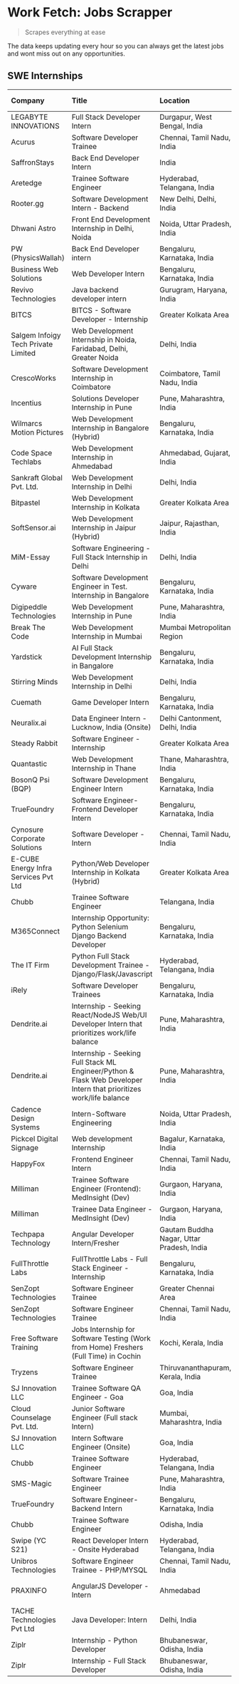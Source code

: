 # Work Fetch: Jobs Scrapper
> Scrapes everything at ease

The data keeps updating every hour so you can always get the latest jobs and wont miss out on any opportunities.

## SWE Internships
<!--START_SECTION:workfetch-->
| Company                              | Title                                                                                                              | Location                                  | Link                                                                                                                                                                                                                                                                                                                            | Date Posted   |
|:-------------------------------------|:-------------------------------------------------------------------------------------------------------------------|:------------------------------------------|:--------------------------------------------------------------------------------------------------------------------------------------------------------------------------------------------------------------------------------------------------------------------------------------------------------------------------------|:--------------|
| LEGABYTE INNOVATIONS                 | Full Stack Developer Intern                                                                                        | Durgapur, West Bengal, India              | [Apply](https://in.linkedin.com/jobs/view/full-stack-developer-intern-at-legabyte-innovations-3909242720?refId=bwqz39Kll5rAaLEunsCGOA%3D%3D&trackingId=3iUno87Yp167RHsOSoOd3g%3D%3D&position=19&pageNum=0&trk=public_jobs_jserp-result_search-card)                                                                             | 2024-04-24    |
| Acurus                               | Software Developer Trainee                                                                                         | Chennai, Tamil Nadu, India                | [Apply](https://in.linkedin.com/jobs/view/software-developer-trainee-at-acurus-3907363844?refId=bwqz39Kll5rAaLEunsCGOA%3D%3D&trackingId=sGgfb%2FrlfXeMb2DWXrlYPw%3D%3D&position=11&pageNum=0&trk=public_jobs_jserp-result_search-card)                                                                                          | 2024-04-23    |
| SaffronStays                         | Back End Developer Intern                                                                                          | India                                     | [Apply](https://in.linkedin.com/jobs/view/back-end-developer-intern-at-saffronstays-3904615385?refId=c8N1mwATv8V8f2w0jnwVkw%3D%3D&trackingId=50AZt%2BdxuiyrLqSLBVQcOg%3D%3D&position=1&pageNum=1&trk=public_jobs_jserp-result_search-card)                                                                                      | 2024-04-23    |
| Aretedge                             | Trainee Software Engineer                                                                                          | Hyderabad, Telangana, India               | [Apply](https://in.linkedin.com/jobs/view/trainee-software-engineer-at-aretedge-3908565383?refId=c8N1mwATv8V8f2w0jnwVkw%3D%3D&trackingId=%2BueqzfswN8pvFLoyGBJKrA%3D%3D&position=7&pageNum=1&trk=public_jobs_jserp-result_search-card)                                                                                          | 2024-04-23    |
| Rooter.gg                            | Software Development Intern - Backend                                                                              | New Delhi, Delhi, India                   | [Apply](https://in.linkedin.com/jobs/view/software-development-intern-backend-at-rooter-gg-3907328993?refId=FOfUdP4OhNB3GGlNGzryAw%3D%3D&trackingId=bNZ8noPILkdEzfleDrzfUA%3D%3D&position=17&pageNum=2&trk=public_jobs_jserp-result_search-card)                                                                                | 2024-04-23    |
| Dhwani Astro                         | Front End Development Internship in Delhi, Noida                                                                   | Noida, Uttar Pradesh, India               | [Apply](https://in.linkedin.com/jobs/view/front-end-development-internship-in-delhi-noida-at-dhwani-astro-3908967052?refId=HcH2CcoUFPhVhEcNLgczgA%3D%3D&trackingId=qkfeQU%2BY6%2Ffd7Dh9Q0RRUw%3D%3D&position=23&pageNum=3&trk=public_jobs_jserp-result_search-card)                                                             | 2024-04-23    |
| PW (PhysicsWallah)                   | Back End Developer intern                                                                                          | Bengaluru, Karnataka, India               | [Apply](https://in.linkedin.com/jobs/view/back-end-developer-intern-at-pw-physicswallah-3907293630?refId=c8N1mwATv8V8f2w0jnwVkw%3D%3D&trackingId=G6%2FU2a3FN3LHZE%2BbDTUxRg%3D%3D&position=8&pageNum=1&trk=public_jobs_jserp-result_search-card)                                                                                | 2024-04-22    |
| Business Web Solutions               | Web Developer Intern                                                                                               | Bengaluru, Karnataka, India               | [Apply](https://in.linkedin.com/jobs/view/web-developer-intern-at-business-web-solutions-3906717928?refId=bwqz39Kll5rAaLEunsCGOA%3D%3D&trackingId=YC5LYXnEWQfntFoq1%2FzZxQ%3D%3D&position=20&pageNum=0&trk=public_jobs_jserp-result_search-card)                                                                                | 2024-04-20    |
| Revivo Technologies                  | Java backend developer intern                                                                                      | Gurugram, Haryana, India                  | [Apply](https://in.linkedin.com/jobs/view/java-backend-developer-intern-at-revivo-technologies-3906034446?refId=c8N1mwATv8V8f2w0jnwVkw%3D%3D&trackingId=ZK%2FRtlf67ga%2B8PHBHYsoug%3D%3D&position=2&pageNum=1&trk=public_jobs_jserp-result_search-card)                                                                         | 2024-04-19    |
| BITCS                                | BITCS - Software Developer - Internship                                                                            | Greater Kolkata Area                      | [Apply](https://in.linkedin.com/jobs/view/bitcs-software-developer-internship-at-bitcs-3902366844?refId=HcH2CcoUFPhVhEcNLgczgA%3D%3D&trackingId=7mur4nAHCm0XiktKjGn7mA%3D%3D&position=5&pageNum=3&trk=public_jobs_jserp-result_search-card)                                                                                     | 2024-04-19    |
| Salgem Infoigy Tech Private Limited  | Web Development Internship in Noida, Faridabad, Delhi, Greater Noida                                               | Delhi, India                              | [Apply](https://in.linkedin.com/jobs/view/web-development-internship-in-noida-faridabad-delhi-greater-noida-at-salgem-infoigy-tech-private-limited-3905273373?refId=HcH2CcoUFPhVhEcNLgczgA%3D%3D&trackingId=mP62Sm%2FeEapJnjH4fFD6%2Bg%3D%3D&position=21&pageNum=3&trk=public_jobs_jserp-result_search-card)                    | 2024-04-18    |
| CrescoWorks                          | Software Development Internship in Coimbatore                                                                      | Coimbatore, Tamil Nadu, India             | [Apply](https://in.linkedin.com/jobs/view/software-development-internship-in-coimbatore-at-crescoworks-3904327953?refId=bwqz39Kll5rAaLEunsCGOA%3D%3D&trackingId=wCK1SVEJAs5MVkeMf1nvIg%3D%3D&position=7&pageNum=0&trk=public_jobs_jserp-result_search-card)                                                                     | 2024-04-17    |
| Incentius                            | Solutions Developer Internship in Pune                                                                             | Pune, Maharashtra, India                  | [Apply](https://in.linkedin.com/jobs/view/solutions-developer-internship-in-pune-at-incentius-3904329499?refId=bwqz39Kll5rAaLEunsCGOA%3D%3D&trackingId=BcNCYgDgzyq8kigPlOs8eA%3D%3D&position=15&pageNum=0&trk=public_jobs_jserp-result_search-card)                                                                             | 2024-04-17    |
| Wilmarcs Motion Pictures             | Web Development Internship in Bangalore (Hybrid)                                                                   | Bengaluru, Karnataka, India               | [Apply](https://in.linkedin.com/jobs/view/web-development-internship-in-bangalore-hybrid-at-wilmarcs-motion-pictures-3904333111?refId=c8N1mwATv8V8f2w0jnwVkw%3D%3D&trackingId=uCIQg3bl2evaKKGy19ecsQ%3D%3D&position=11&pageNum=1&trk=public_jobs_jserp-result_search-card)                                                      | 2024-04-17    |
| Code Space Techlabs                  | Web Development Internship in Ahmedabad                                                                            | Ahmedabad, Gujarat, India                 | [Apply](https://in.linkedin.com/jobs/view/web-development-internship-in-ahmedabad-at-code-space-techlabs-3904326925?refId=FOfUdP4OhNB3GGlNGzryAw%3D%3D&trackingId=2YxY4Aw6T5%2Fjl9dCKm7SnQ%3D%3D&position=16&pageNum=2&trk=public_jobs_jserp-result_search-card)                                                                | 2024-04-17    |
| Sankraft Global Pvt. Ltd.            | Web Development Internship in Delhi                                                                                | Delhi, India                              | [Apply](https://in.linkedin.com/jobs/view/web-development-internship-in-delhi-at-sankraft-global-pvt-ltd-3904333078?refId=HcH2CcoUFPhVhEcNLgczgA%3D%3D&trackingId=U7QE4%2BbA%2B0PsT7IZjop%2FlA%3D%3D&position=2&pageNum=3&trk=public_jobs_jserp-result_search-card)                                                             | 2024-04-17    |
| Bitpastel                            | Web Development Internship in Kolkata                                                                              | Greater Kolkata Area                      | [Apply](https://in.linkedin.com/jobs/view/web-development-internship-in-kolkata-at-bitpastel-3903194722?refId=FOfUdP4OhNB3GGlNGzryAw%3D%3D&trackingId=gmsDf2vqnr%2FvKXjSFblv2A%3D%3D&position=6&pageNum=2&trk=public_jobs_jserp-result_search-card)                                                                             | 2024-04-16    |
| SoftSensor.ai                        | Web Development Internship in Jaipur (Hybrid)                                                                      | Jaipur, Rajasthan, India                  | [Apply](https://in.linkedin.com/jobs/view/web-development-internship-in-jaipur-hybrid-at-softsensor-ai-3903196483?refId=HcH2CcoUFPhVhEcNLgczgA%3D%3D&trackingId=wWKF01nEtn0A7h4eYq42Sg%3D%3D&position=22&pageNum=3&trk=public_jobs_jserp-result_search-card)                                                                    | 2024-04-16    |
| MiM-Essay                            | Software Engineering - Full Stack Internship in Delhi                                                              | Delhi, India                              | [Apply](https://in.linkedin.com/jobs/view/software-engineering-full-stack-internship-in-delhi-at-mim-essay-3901647332?refId=bwqz39Kll5rAaLEunsCGOA%3D%3D&trackingId=Bxi8WcdfrpIq6tmtnvMpwQ%3D%3D&position=21&pageNum=0&trk=public_jobs_jserp-result_search-card)                                                                | 2024-04-15    |
| Cyware                               | Software Development Engineer in Test. Internship in Bangalore                                                     | Bengaluru, Karnataka, India               | [Apply](https://in.linkedin.com/jobs/view/software-development-engineer-in-test-internship-in-bangalore-at-cyware-3899870294?refId=HcH2CcoUFPhVhEcNLgczgA%3D%3D&trackingId=dWinPjxslwydzcA%2Bkot7yA%3D%3D&position=16&pageNum=3&trk=public_jobs_jserp-result_search-card)                                                       | 2024-04-14    |
| Digipeddle Technologies              | Web Development Internship in Pune                                                                                 | Pune, Maharashtra, India                  | [Apply](https://in.linkedin.com/jobs/view/web-development-internship-in-pune-at-digipeddle-technologies-3898605884?refId=c8N1mwATv8V8f2w0jnwVkw%3D%3D&trackingId=yFdSuCaaRDxwK7DIM064SA%3D%3D&position=15&pageNum=1&trk=public_jobs_jserp-result_search-card)                                                                   | 2024-04-13    |
| Break The Code                       | Web Development Internship in Mumbai                                                                               | Mumbai Metropolitan Region                | [Apply](https://in.linkedin.com/jobs/view/web-development-internship-in-mumbai-at-break-the-code-3898608695?refId=HcH2CcoUFPhVhEcNLgczgA%3D%3D&trackingId=JPC%2FOK80AIVSCJoC3gqAuQ%3D%3D&position=4&pageNum=3&trk=public_jobs_jserp-result_search-card)                                                                         | 2024-04-13    |
| Yardstick                            | AI Full Stack Development Internship in Bangalore                                                                  | Bengaluru, Karnataka, India               | [Apply](https://in.linkedin.com/jobs/view/ai-full-stack-development-internship-in-bangalore-at-yardstick-3898606920?refId=HcH2CcoUFPhVhEcNLgczgA%3D%3D&trackingId=aD54zB7RX4hSk2GVCCJAwQ%3D%3D&position=11&pageNum=3&trk=public_jobs_jserp-result_search-card)                                                                  | 2024-04-13    |
| Stirring Minds                       | Web Development Internship in Delhi                                                                                | Delhi, India                              | [Apply](https://in.linkedin.com/jobs/view/web-development-internship-in-delhi-at-stirring-minds-3895223376?refId=FOfUdP4OhNB3GGlNGzryAw%3D%3D&trackingId=KDhpKYe7TqoN3Pq6eIvthw%3D%3D&position=18&pageNum=2&trk=public_jobs_jserp-result_search-card)                                                                           | 2024-04-11    |
| Cuemath                              | Game Developer Intern                                                                                              | Bengaluru, Karnataka, India               | [Apply](https://in.linkedin.com/jobs/view/game-developer-intern-at-cuemath-3882809457?refId=FOfUdP4OhNB3GGlNGzryAw%3D%3D&trackingId=SuCbgp53hDA9QVsZjSafPw%3D%3D&position=20&pageNum=2&trk=public_jobs_jserp-result_search-card)                                                                                                | 2024-04-11    |
| Neuralix.ai                          | Data Engineer Intern - Lucknow, India (Onsite)                                                                     | Delhi Cantonment, Delhi, India            | [Apply](https://in.linkedin.com/jobs/view/data-engineer-intern-lucknow-india-onsite-at-neuralix-ai-3890174001?refId=HcH2CcoUFPhVhEcNLgczgA%3D%3D&trackingId=vhEUtjX6XDzJx203Gt9xTA%3D%3D&position=12&pageNum=3&trk=public_jobs_jserp-result_search-card)                                                                        | 2024-04-09    |
| Steady Rabbit                        | Software Engineer - Internship                                                                                     | Greater Kolkata Area                      | [Apply](https://in.linkedin.com/jobs/view/software-engineer-internship-at-steady-rabbit-3885171077?refId=bwqz39Kll5rAaLEunsCGOA%3D%3D&trackingId=fA4M9RReNBvQQRxfJ454DQ%3D%3D&position=6&pageNum=0&trk=public_jobs_jserp-result_search-card)                                                                                    | 2024-04-08    |
| Quantastic                           | Web Development Internship in Thane                                                                                | Thane, Maharashtra, India                 | [Apply](https://in.linkedin.com/jobs/view/web-development-internship-in-thane-at-quantastic-3888221292?refId=FOfUdP4OhNB3GGlNGzryAw%3D%3D&trackingId=HwkN1sQNQEQxV0Xxr8BU%2Fw%3D%3D&position=8&pageNum=2&trk=public_jobs_jserp-result_search-card)                                                                              | 2024-04-08    |
| BosonQ Psi (BQP)                     | Software Development Engineer Intern                                                                               | Bengaluru, Karnataka, India               | [Apply](https://in.linkedin.com/jobs/view/software-development-engineer-intern-at-bosonq-psi-bqp-3888328596?refId=bwqz39Kll5rAaLEunsCGOA%3D%3D&trackingId=67IffQPt5Rf71jpVcam5Qg%3D%3D&position=24&pageNum=0&trk=public_jobs_jserp-result_search-card)                                                                          | 2024-04-06    |
| TrueFoundry                          | Software Engineer- Frontend Developer Intern                                                                       | Bengaluru, Karnataka, India               | [Apply](https://in.linkedin.com/jobs/view/software-engineer-frontend-developer-intern-at-truefoundry-3887320206?refId=bwqz39Kll5rAaLEunsCGOA%3D%3D&trackingId=lpTxUY4%2Fsa3sRvESrqoMOw%3D%3D&position=13&pageNum=0&trk=public_jobs_jserp-result_search-card)                                                                    | 2024-04-05    |
| Cynosure Corporate Solutions         | Software Developer -Intern                                                                                         | Chennai, Tamil Nadu, India                | [Apply](https://in.linkedin.com/jobs/view/software-developer-intern-at-cynosure-corporate-solutions-3884767755?refId=bwqz39Kll5rAaLEunsCGOA%3D%3D&trackingId=41HMQofm24HTX5NlU0SLYQ%3D%3D&position=16&pageNum=0&trk=public_jobs_jserp-result_search-card)                                                                       | 2024-04-04    |
| E-CUBE Energy Infra Services Pvt Ltd | Python/Web Developer Internship in Kolkata (Hybrid)                                                                | Greater Kolkata Area                      | [Apply](https://in.linkedin.com/jobs/view/python-web-developer-internship-in-kolkata-hybrid-at-e-cube-energy-infra-services-pvt-ltd-3882160442?refId=bwqz39Kll5rAaLEunsCGOA%3D%3D&trackingId=kwXvnhe9RBR7cY%2Bd1w39fw%3D%3D&position=8&pageNum=0&trk=public_jobs_jserp-result_search-card)                                      | 2024-04-02    |
| Chubb                                | Trainee Software Engineer                                                                                          | Telangana, India                          | [Apply](https://in.linkedin.com/jobs/view/trainee-software-engineer-at-chubb-3909641440?refId=bwqz39Kll5rAaLEunsCGOA%3D%3D&trackingId=UMKOQ20B4LHmUdOKuvZK2A%3D%3D&position=5&pageNum=0&trk=public_jobs_jserp-result_search-card)                                                                                               | 2024-03-30    |
| M365Connect                          | Internship Opportunity: Python Selenium Django Backend Developer                                                   | Bengaluru, Karnataka, India               | [Apply](https://in.linkedin.com/jobs/view/internship-opportunity-python-selenium-django-backend-developer-at-m365connect-3868219387?refId=FOfUdP4OhNB3GGlNGzryAw%3D%3D&trackingId=5O%2BqyyjA4DNBln34q%2FNOMw%3D%3D&position=13&pageNum=2&trk=public_jobs_jserp-result_search-card)                                              | 2024-03-24    |
| The IT Firm                          | Python Full Stack Development Trainee - Django/Flask/Javascript                                                    | Hyderabad, Telangana, India               | [Apply](https://in.linkedin.com/jobs/view/python-full-stack-development-trainee-django-flask-javascript-at-the-it-firm-3864185812?refId=HcH2CcoUFPhVhEcNLgczgA%3D%3D&trackingId=FzwOcjjbt5ereFBbXan1lA%3D%3D&position=20&pageNum=3&trk=public_jobs_jserp-result_search-card)                                                    | 2024-03-22    |
| iRely                                | Software Developer Trainees                                                                                        | Bengaluru, Karnataka, India               | [Apply](https://in.linkedin.com/jobs/view/software-developer-trainees-at-irely-3860566039?refId=bwqz39Kll5rAaLEunsCGOA%3D%3D&trackingId=zD%2Fh4qRkGsx71UshXufAnw%3D%3D&position=2&pageNum=0&trk=public_jobs_jserp-result_search-card)                                                                                           | 2024-03-18    |
| Dendrite.ai                          | Internship - Seeking React/NodeJS Web/UI Developer Intern that prioritizes work/life balance                       | Pune, Maharashtra, India                  | [Apply](https://in.linkedin.com/jobs/view/internship-seeking-react-nodejs-web-ui-developer-intern-that-prioritizes-work-life-balance-at-dendrite-ai-3853583200?refId=c8N1mwATv8V8f2w0jnwVkw%3D%3D&trackingId=vso%2F1tEKrMlB4mcFJWA5zw%3D%3D&position=9&pageNum=1&trk=public_jobs_jserp-result_search-card)                      | 2024-03-12    |
| Dendrite.ai                          | Internship - Seeking Full Stack ML Engineer/Python & Flask Web Developer Intern that prioritizes work/life balance | Pune, Maharashtra, India                  | [Apply](https://in.linkedin.com/jobs/view/internship-seeking-full-stack-ml-engineer-python-flask-web-developer-intern-that-prioritizes-work-life-balance-at-dendrite-ai-3853583202?refId=FOfUdP4OhNB3GGlNGzryAw%3D%3D&trackingId=oC%2FEYYFu74X1ftE4YHA1Ug%3D%3D&position=14&pageNum=2&trk=public_jobs_jserp-result_search-card) | 2024-03-12    |
| Cadence Design Systems               | Intern-Software Engineering                                                                                        | Noida, Uttar Pradesh, India               | [Apply](https://in.linkedin.com/jobs/view/intern-software-engineering-at-cadence-design-systems-3794689056?refId=HcH2CcoUFPhVhEcNLgczgA%3D%3D&trackingId=94l4409z9cs1XfhG4ffkWw%3D%3D&position=3&pageNum=3&trk=public_jobs_jserp-result_search-card)                                                                            | 2024-03-09    |
| Pickcel Digital Signage              | Web development Internship                                                                                         | Bagalur, Karnataka, India                 | [Apply](https://in.linkedin.com/jobs/view/web-development-internship-at-pickcel-digital-signage-3849506118?refId=c8N1mwATv8V8f2w0jnwVkw%3D%3D&trackingId=Cyms%2BN%2Byd9g%2B1mtHaMaj2Q%3D%3D&position=25&pageNum=1&trk=public_jobs_jserp-result_search-card)                                                                     | 2024-03-08    |
| HappyFox                             | Frontend Engineer Intern                                                                                           | Chennai, Tamil Nadu, India                | [Apply](https://in.linkedin.com/jobs/view/frontend-engineer-intern-at-happyfox-3848357951?refId=c8N1mwATv8V8f2w0jnwVkw%3D%3D&trackingId=GwmbyomGUJ5sycZXpjaYjA%3D%3D&position=23&pageNum=1&trk=public_jobs_jserp-result_search-card)                                                                                            | 2024-03-07    |
| Milliman                             | Trainee Software Engineer (Frontend): MedInsight (Dev)                                                             | Gurgaon, Haryana, India                   | [Apply](https://in.linkedin.com/jobs/view/trainee-software-engineer-frontend-medinsight-dev-at-milliman-3792874280?refId=bwqz39Kll5rAaLEunsCGOA%3D%3D&trackingId=VlsQrO0%2F%2BErC5aJTW4GU8g%3D%3D&position=10&pageNum=0&trk=public_jobs_jserp-result_search-card)                                                               | 2024-03-01    |
| Milliman                             | Trainee Data Engineer - MedInsight (Dev)                                                                           | Gurgaon, Haryana, India                   | [Apply](https://in.linkedin.com/jobs/view/trainee-data-engineer-medinsight-dev-at-milliman-3789275187?refId=FOfUdP4OhNB3GGlNGzryAw%3D%3D&trackingId=P%2B9h%2FU1v%2Fw%2BtYHOT%2FDkcTQ%3D%3D&position=24&pageNum=2&trk=public_jobs_jserp-result_search-card)                                                                      | 2024-02-23    |
| Techpapa Technology                  | Angular Developer Intern/Fresher                                                                                   | Gautam Buddha Nagar, Uttar Pradesh, India | [Apply](https://in.linkedin.com/jobs/view/angular-developer-intern-fresher-at-techpapa-technology-3834305862?refId=FOfUdP4OhNB3GGlNGzryAw%3D%3D&trackingId=flPfMeKxxdLF5%2FgQH0MXIg%3D%3D&position=4&pageNum=2&trk=public_jobs_jserp-result_search-card)                                                                        | 2024-02-20    |
| FullThrottle Labs                    | FullThrottle Labs - Full Stack Engineer - Internship                                                               | Bengaluru, Karnataka, India               | [Apply](https://in.linkedin.com/jobs/view/fullthrottle-labs-full-stack-engineer-internship-at-fullthrottle-labs-3829636016?refId=FOfUdP4OhNB3GGlNGzryAw%3D%3D&trackingId=yDIt6l3wCkYuekq4KJLCIA%3D%3D&position=3&pageNum=2&trk=public_jobs_jserp-result_search-card)                                                            | 2024-02-17    |
| SenZopt Technologies                 | Software Engineer Trainee                                                                                          | Greater Chennai Area                      | [Apply](https://in.linkedin.com/jobs/view/software-engineer-trainee-at-senzopt-technologies-3827688781?refId=c8N1mwATv8V8f2w0jnwVkw%3D%3D&trackingId=R4jGvF2fK5D%2FFGLUxxq79Q%3D%3D&position=5&pageNum=1&trk=public_jobs_jserp-result_search-card)                                                                              | 2024-02-12    |
| SenZopt Technologies                 | Software Engineer Trainee                                                                                          | Chennai, Tamil Nadu, India                | [Apply](https://in.linkedin.com/jobs/view/software-engineer-trainee-at-senzopt-technologies-3827686880?refId=c8N1mwATv8V8f2w0jnwVkw%3D%3D&trackingId=iMoc5hud5CBNnVhqOSd7kg%3D%3D&position=22&pageNum=1&trk=public_jobs_jserp-result_search-card)                                                                               | 2024-02-12    |
| Free Software Training               | Jobs Internship for Software Testing (Work from Home) Freshers (Full Time) in Cochin                               | Kochi, Kerala, India                      | [Apply](https://in.linkedin.com/jobs/view/jobs-internship-for-software-testing-work-from-home-freshers-full-time-in-cochin-at-free-software-training-3826557030?refId=HcH2CcoUFPhVhEcNLgczgA%3D%3D&trackingId=8ZsLeIns8xhTZrIbY96rlw%3D%3D&position=7&pageNum=3&trk=public_jobs_jserp-result_search-card)                       | 2024-02-10    |
| Tryzens                              | Software Engineer Trainee                                                                                          | Thiruvananthapuram, Kerala, India         | [Apply](https://in.linkedin.com/jobs/view/software-engineer-trainee-at-tryzens-3809363491?refId=c8N1mwATv8V8f2w0jnwVkw%3D%3D&trackingId=JirJIaQDMMwpuF7ll%2BE8qw%3D%3D&position=6&pageNum=1&trk=public_jobs_jserp-result_search-card)                                                                                           | 2024-01-18    |
| SJ Innovation LLC                    | Trainee Software QA Engineer - Goa                                                                                 | Goa, India                                | [Apply](https://in.linkedin.com/jobs/view/trainee-software-qa-engineer-goa-at-sj-innovation-llc-3804578231?refId=HcH2CcoUFPhVhEcNLgczgA%3D%3D&trackingId=ZoHFbea6XhPSKcwze9wUuA%3D%3D&position=17&pageNum=3&trk=public_jobs_jserp-result_search-card)                                                                           | 2024-01-18    |
| Cloud Counselage Pvt. Ltd.           | Junior Software Engineer (Full stack Intern)                                                                       | Mumbai, Maharashtra, India                | [Apply](https://in.linkedin.com/jobs/view/junior-software-engineer-full-stack-intern-at-cloud-counselage-pvt-ltd-3803132814?refId=bwqz39Kll5rAaLEunsCGOA%3D%3D&trackingId=q9wUnXIcvaVLu9ZdL42MYA%3D%3D&position=25&pageNum=0&trk=public_jobs_jserp-result_search-card)                                                          | 2024-01-11    |
| SJ Innovation LLC                    | Intern Software Engineer (Onsite)                                                                                  | Goa, India                                | [Apply](https://in.linkedin.com/jobs/view/intern-software-engineer-onsite-at-sj-innovation-llc-3799959011?refId=c8N1mwATv8V8f2w0jnwVkw%3D%3D&trackingId=n2zbckhcjQzIexgAiRKJNw%3D%3D&position=18&pageNum=1&trk=public_jobs_jserp-result_search-card)                                                                            | 2024-01-11    |
| Chubb                                | Trainee Software Engineer                                                                                          | Hyderabad, Telangana, India               | [Apply](https://in.linkedin.com/jobs/view/trainee-software-engineer-at-chubb-3811550279?refId=FOfUdP4OhNB3GGlNGzryAw%3D%3D&trackingId=jFlQXhJBJrkiZoV1AAelig%3D%3D&position=22&pageNum=2&trk=public_jobs_jserp-result_search-card)                                                                                              | 2023-12-28    |
| SMS-Magic                            | Software Trainee Engineer                                                                                          | Pune, Maharashtra, India                  | [Apply](https://in.linkedin.com/jobs/view/software-trainee-engineer-at-sms-magic-3761409781?refId=c8N1mwATv8V8f2w0jnwVkw%3D%3D&trackingId=izJebY0Ovww1llf5fuPjRA%3D%3D&position=3&pageNum=1&trk=public_jobs_jserp-result_search-card)                                                                                           | 2023-11-16    |
| TrueFoundry                          | Software Engineer-Backend Intern                                                                                   | Bengaluru, Karnataka, India               | [Apply](https://in.linkedin.com/jobs/view/software-engineer-backend-intern-at-truefoundry-3779508170?refId=c8N1mwATv8V8f2w0jnwVkw%3D%3D&trackingId=RDT38FpkKM9BkUiZ%2BNdjVw%3D%3D&position=4&pageNum=1&trk=public_jobs_jserp-result_search-card)                                                                                | 2023-11-10    |
| Chubb                                | Trainee Software Engineer                                                                                          | Odisha, India                             | [Apply](https://in.linkedin.com/jobs/view/trainee-software-engineer-at-chubb-3756335100?refId=HcH2CcoUFPhVhEcNLgczgA%3D%3D&trackingId=0ab2d7%2Fgrwsem5f90M5vqw%3D%3D&position=10&pageNum=3&trk=public_jobs_jserp-result_search-card)                                                                                            | 2023-11-02    |
| Swipe (YC S21)                       | React Developer Intern - Onsite Hyderabad                                                                          | Hyderabad, Telangana, India               | [Apply](https://in.linkedin.com/jobs/view/react-developer-intern-onsite-hyderabad-at-swipe-yc-s21-3737600089?refId=c8N1mwATv8V8f2w0jnwVkw%3D%3D&trackingId=rerPhbIXydCgJxcp8XZ7Mw%3D%3D&position=14&pageNum=1&trk=public_jobs_jserp-result_search-card)                                                                         | 2023-10-13    |
| Unibros Technologies                 | Software Engineer Trainee - PHP/MYSQL                                                                              | Chennai, Tamil Nadu, India                | [Apply](https://in.linkedin.com/jobs/view/software-engineer-trainee-php-mysql-at-unibros-technologies-3656599241?refId=c8N1mwATv8V8f2w0jnwVkw%3D%3D&trackingId=%2Bay6pOORH0QYkfe2%2BQbFbg%3D%3D&position=10&pageNum=1&trk=public_jobs_jserp-result_search-card)                                                                 | 2023-06-12    |
| PRAXINFO                             | AngularJS Developer - Intern | Ahmedabad                                                                           | Ahmedabad, Gujarat, India                 | [Apply](https://in.linkedin.com/jobs/view/angularjs-developer-intern-ahmedabad-at-praxinfo-3656594961?refId=HcH2CcoUFPhVhEcNLgczgA%3D%3D&trackingId=zfjDTSTm2lvZZgbmCT0nJg%3D%3D&position=13&pageNum=3&trk=public_jobs_jserp-result_search-card)                                                                                | 2023-06-12    |
| TACHE Technologies Pvt Ltd           | Java Developer: Intern                                                                                             | Delhi, India                              | [Apply](https://in.linkedin.com/jobs/view/java-developer-intern-at-tache-technologies-pvt-ltd-3627622735?refId=HcH2CcoUFPhVhEcNLgczgA%3D%3D&trackingId=Wh2rsl8ZK6T5k02kXqrDYw%3D%3D&position=1&pageNum=3&trk=public_jobs_jserp-result_search-card)                                                                              | 2023-06-06    |
| Ziplr                                | Internship - Python Developer                                                                                      | Bhubaneswar, Odisha, India                | [Apply](https://in.linkedin.com/jobs/view/internship-python-developer-at-ziplr-3645677592?refId=FOfUdP4OhNB3GGlNGzryAw%3D%3D&trackingId=ci69lcuzIl%2BbwTfhtiiRpg%3D%3D&position=11&pageNum=2&trk=public_jobs_jserp-result_search-card)                                                                                          | 2023-06-02    |
| Ziplr                                | Internship - Full Stack Developer                                                                                  | Bhubaneswar, Odisha, India                | [Apply](https://in.linkedin.com/jobs/view/internship-full-stack-developer-at-ziplr-3645675705?refId=FOfUdP4OhNB3GGlNGzryAw%3D%3D&trackingId=I4nRHZ3DDhR4WLKiTxQV8g%3D%3D&position=23&pageNum=2&trk=public_jobs_jserp-result_search-card)                                                                                        | 2023-06-02    |
<!--END_SECTION:workfetch-->
